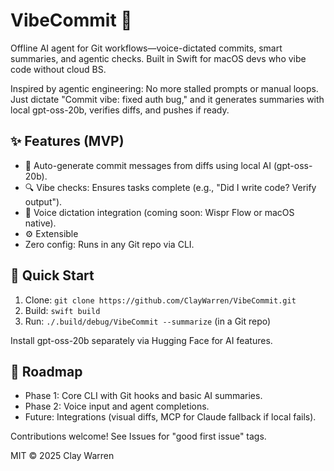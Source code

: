 # VibeCommit 🚀

Offline AI agent for Git workflows—voice-dictated commits, smart summaries, and agentic checks. Built in Swift for macOS devs who vibe code without cloud BS.

Inspired by agentic engineering: No more stalled prompts or manual loops. Just dictate "Commit vibe: fixed auth bug," and it generates summaries with local gpt-oss-20b, verifies diffs, and pushes if ready.

## ✨ Features (MVP)
- 📝 Auto-generate commit messages from diffs using local AI (gpt-oss-20b).
- 🔍 Vibe checks: Ensures tasks complete (e.g., "Did I write code? Verify output").
- 🎤 Voice dictation integration (coming soon: Wispr Flow or macOS native).
- ⚙️ Extensible 
- Zero config: Runs in any Git repo via CLI.

## 🚀 Quick Start
1. Clone: `git clone https://github.com/ClayWarren/VibeCommit.git`
2. Build: `swift build`
3. Run: `./.build/debug/VibeCommit --summarize` (in a Git repo)

Install gpt-oss-20b separately via Hugging Face for AI features.

## 📅 Roadmap
- Phase 1: Core CLI with Git hooks and basic AI summaries.
- Phase 2: Voice input and agent completions.
- Future: Integrations (visual diffs, MCP for Claude fallback if local fails).

Contributions welcome! See Issues for "good first issue" tags.

MIT © 2025 Clay Warren
